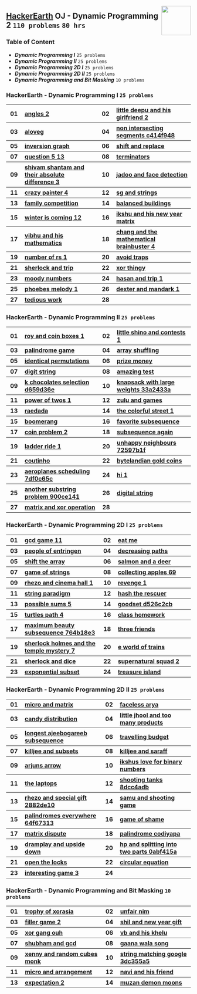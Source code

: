 <img align="right" width="80" src="/logos/hackerearth.png"></img>

## [HackerEarth](https://hackerearth.com/) OJ - Dynamic Programming 2 `110 problems` `80 hrs`

### Table of Content

- ***Dynamic Programming I***               `25 problems`
- ***Dynamic Programming II***              `25 problems`
- ***Dynamic Programming 2D I***            `25 problems`
- ***Dynamic Programming 2D II***           `25 problems`
- ***Dynamic Programming and Bit Masking*** `10 problems`

### HackerEarth - Dynamic Programming I `25 problems`

<table>
    <tbody>
        <tr>
<th align="center" width="50px">01</th><th align="left" width="550px"><a href="https://hackerearth.com/practice/algorithms/dynamic-programming/introduction-to-dynamic-programming-1/practice-problems/algorithm/angles-2/">angles 2</a></th>
<th align="center" width="50px">02</th><th align="left" width="550px"><a href="https://hackerearth.com/practice/algorithms/dynamic-programming/introduction-to-dynamic-programming-1/practice-problems/algorithm/little-deepu-and-his-girlfriend-2/">little deepu and his girlfriend 2</a></th>
        </tr>
        <tr>
<th align="center" width="50px">03</th><th align="left" width="550px"><a href="https://hackerearth.com/practice/algorithms/dynamic-programming/introduction-to-dynamic-programming-1/practice-problems/algorithm/aloveg/">aloveg</a></th>
<th align="center" width="50px">04</th><th align="left" width="550px"><a href="https://hackerearth.com/practice/algorithms/dynamic-programming/introduction-to-dynamic-programming-1/practice-problems/algorithm/non-intersecting-segments-c414f948/">non intersecting segments c414f948</a></th>
        </tr>
        <tr>
<th align="center" width="50px">05</th><th align="left" width="550px"><a href="https://hackerearth.com/practice/algorithms/dynamic-programming/introduction-to-dynamic-programming-1/practice-problems/algorithm/inversion-graph-4670b723/">inversion graph</a></th>
<th align="center" width="50px">06</th><th align="left" width="550px"><a href="https://hackerearth.com/practice/algorithms/dynamic-programming/introduction-to-dynamic-programming-1/practice-problems/algorithm/shift-and-replace-d96fc236/">shift and replace</a></th>
        </tr>
        <tr>
<th align="center" width="50px">07</th><th align="left" width="550px"><a href="https://hackerearth.com/practice/algorithms/dynamic-programming/introduction-to-dynamic-programming-1/practice-problems/algorithm/question-5-13-d4eab947/">question 5 13</a></th>
<th align="center" width="50px">08</th><th align="left" width="550px"><a href="https://hackerearth.com/practice/algorithms/dynamic-programming/introduction-to-dynamic-programming-1/practice-problems/algorithm/terminators/">terminators</a></th>
        </tr>
        <tr>
<th align="center" width="50px">09</th><th align="left" width="550px"><a href="https://hackerearth.com/practice/algorithms/dynamic-programming/introduction-to-dynamic-programming-1/practice-problems/algorithm/shivam-shantam-and-their-absolute-difference-3/">shivam shantam and their absolute difference 3</a></th>
<th align="center" width="50px">10</th><th align="left" width="550px"><a href="https://hackerearth.com/practice/algorithms/dynamic-programming/introduction-to-dynamic-programming-1/practice-problems/algorithm/jadoo-and-face-detection/">jadoo and face detection</a></th>
        </tr>
        <tr>
<th align="center" width="50px">11</th><th align="left" width="550px"><a href="https://hackerearth.com/practice/algorithms/dynamic-programming/introduction-to-dynamic-programming-1/practice-problems/algorithm/crazy-painter-4/">crazy painter 4</a></th>
<th align="center" width="50px">12</th><th align="left" width="550px"><a href="https://hackerearth.com/practice/algorithms/dynamic-programming/introduction-to-dynamic-programming-1/practice-problems/algorithm/sg-and-strings/">sg and strings</a></th>
        </tr>
        <tr>
<th align="center" width="50px">13</th><th align="left" width="550px"><a href="https://hackerearth.com/practice/algorithms/dynamic-programming/introduction-to-dynamic-programming-1/practice-problems/algorithm/family-competition/">family competition</a></th>
<th align="center" width="50px">14</th><th align="left" width="550px"><a href="https://hackerearth.com/practice/algorithms/dynamic-programming/introduction-to-dynamic-programming-1/practice-problems/algorithm/balanced-buildings/">balanced buildings</a></th>
        </tr>
        <tr>
<th align="center" width="50px">15</th><th align="left" width="550px"><a href="https://hackerearth.com/practice/algorithms/dynamic-programming/introduction-to-dynamic-programming-1/practice-problems/algorithm/winter-is-coming-12/">winter is coming 12</a></th>
<th align="center" width="50px">16</th><th align="left" width="550px"><a href="https://hackerearth.com/practice/algorithms/dynamic-programming/introduction-to-dynamic-programming-1/practice-problems/algorithm/ikshu-and-his-new-year-matrix/">ikshu and his new year matrix</a></th>
        </tr>
        <tr>
<th align="center" width="50px">17</th><th align="left" width="550px"><a href="https://hackerearth.com/practice/algorithms/dynamic-programming/introduction-to-dynamic-programming-1/practice-problems/algorithm/vibhu-and-his-mathematics/">vibhu and his mathematics</a></th>
<th align="center" width="50px">18</th><th align="left" width="550px"><a href="https://hackerearth.com/practice/algorithms/dynamic-programming/introduction-to-dynamic-programming-1/practice-problems/algorithm/chang-and-the-mathematical-brainbuster-4/">chang and the mathematical brainbuster 4</a></th>
        </tr>
        <tr>
<th align="center" width="50px">19</th><th align="left" width="550px"><a href="https://hackerearth.com/practice/algorithms/dynamic-programming/introduction-to-dynamic-programming-1/practice-problems/algorithm/number-of-rs-1/">number of rs 1</a></th>
<th align="center" width="50px">20</th><th align="left" width="550px"><a href="https://hackerearth.com/practice/algorithms/dynamic-programming/introduction-to-dynamic-programming-1/practice-problems/algorithm/avoid-traps-0b92455e/">avoid traps</a></th>
        </tr>
        <tr>
<th align="center" width="50px">21</th><th align="left" width="550px"><a href="https://hackerearth.com/practice/algorithms/dynamic-programming/introduction-to-dynamic-programming-1/practice-problems/algorithm/sherlock-and-trip-0c4d0756/">sherlock and trip</a></th>
<th align="center" width="50px">22</th><th align="left" width="550px"><a href="https://hackerearth.com/practice/algorithms/dynamic-programming/introduction-to-dynamic-programming-1/practice-problems/algorithm/xor-thingy-2d7dbe08/">xor thingy</a></th>
        </tr>
        <tr>
<th align="center" width="50px">23</th><th align="left" width="550px"><a href="https://hackerearth.com/practice/algorithms/dynamic-programming/introduction-to-dynamic-programming-1/practice-problems/algorithm/moody-numbers/">moody numbers</a></th>
<th align="center" width="50px">24</th><th align="left" width="550px"><a href="https://hackerearth.com/practice/algorithms/dynamic-programming/introduction-to-dynamic-programming-1/practice-problems/algorithm/hasan-and-trip-1/">hasan and trip 1</a></th>
        </tr>
        <tr>
<th align="center" width="50px">25</th><th align="left" width="550px"><a href="https://hackerearth.com/practice/algorithms/dynamic-programming/introduction-to-dynamic-programming-1/practice-problems/algorithm/phoebes-melody-1/">phoebes melody 1</a></th>
<th align="center" width="50px">26</th><th align="left" width="550px"><a href="https://hackerearth.com/practice/algorithms/dynamic-programming/introduction-to-dynamic-programming-1/practice-problems/algorithm/dexter-and-mandark-1/">dexter and mandark 1</a></th>
        </tr>
        <tr>
<th align="center" width="50px">27</th><th align="left" width="550px"><a href="https://hackerearth.com/practice/algorithms/dynamic-programming/introduction-to-dynamic-programming-1/practice-problems/algorithm/tedious-work-5593db30/">tedious work</a></th>
<th align="center" width="50px">28</th><th align="left" width="550px"><a href=""></a></th>
        </tr>
    </tbody>
</table>

### HackerEarth - Dynamic Programming II `25 problems`

<table>
    <tbody>
        <tr>
<th align="center" width="50px">01</th><th align="left" width="550px"><a href="https://hackerearth.com/practice/algorithms/dynamic-programming/introduction-to-dynamic-programming-1/practice-problems/algorithm/roy-and-coin-boxes-1/">roy and coin boxes 1</a></th>
<th align="center" width="50px">02</th><th align="left" width="550px"><a href="https://hackerearth.com/practice/algorithms/dynamic-programming/introduction-to-dynamic-programming-1/practice-problems/algorithm/little-shino-and-contests-1/">little shino and contests 1</a></th>
        </tr>
        <tr>
<th align="center" width="50px">03</th><th align="left" width="550px"><a href="https://hackerearth.com/practice/algorithms/dynamic-programming/introduction-to-dynamic-programming-1/practice-problems/algorithm/palindrome-game-dcf03e89/">palindrome game</a></th>
<th align="center" width="50px">04</th><th align="left" width="550px"><a href="https://hackerearth.com/practice/algorithms/dynamic-programming/introduction-to-dynamic-programming-1/practice-problems/algorithm/array-shuffling/">array shuffling</a></th>
        </tr>
        <tr>
<th align="center" width="50px">05</th><th align="left" width="550px"><a href="https://hackerearth.com/practice/algorithms/dynamic-programming/introduction-to-dynamic-programming-1/practice-problems/algorithm/identical-permutations/">identical permutations</a></th>
<th align="center" width="50px">06</th><th align="left" width="550px"><a href="https://hackerearth.com/practice/algorithms/dynamic-programming/introduction-to-dynamic-programming-1/practice-problems/algorithm/prize-money-dceb125c/">prize money</a></th>
        </tr>
        <tr>
<th align="center" width="50px">07</th><th align="left" width="550px"><a href="https://hackerearth.com/practice/algorithms/dynamic-programming/introduction-to-dynamic-programming-1/practice-problems/algorithm/digit-string-b0713246/">digit string</a></th>
<th align="center" width="50px">08</th><th align="left" width="550px"><a href="https://hackerearth.com/practice/algorithms/dynamic-programming/introduction-to-dynamic-programming-1/practice-problems/algorithm/amazing-test/">amazing test</a></th>
        </tr>
        <tr>
<th align="center" width="50px">09</th><th align="left" width="550px"><a href="https://hackerearth.com/practice/algorithms/dynamic-programming/introduction-to-dynamic-programming-1/practice-problems/algorithm/k-chocolates-selection-d659d36e/">k chocolates selection d659d36e</a></th>
<th align="center" width="50px">10</th><th align="left" width="550px"><a href="https://hackerearth.com/practice/algorithms/dynamic-programming/introduction-to-dynamic-programming-1/practice-problems/algorithm/knapsack-with-large-weights-33a2433a/">knapsack with large weights 33a2433a</a></th>
        </tr>
        <tr>
<th align="center" width="50px">11</th><th align="left" width="550px"><a href="https://hackerearth.com/practice/algorithms/dynamic-programming/introduction-to-dynamic-programming-1/practice-problems/algorithm/power-of-twos-1/">power of twos 1</a></th>
<th align="center" width="50px">12</th><th align="left" width="550px"><a href="https://hackerearth.com/practice/algorithms/dynamic-programming/introduction-to-dynamic-programming-1/practice-problems/algorithm/zulu-and-games-0fee9adb/">zulu and games</a></th>
        </tr>
        <tr>
<th align="center" width="50px">13</th><th align="left" width="550px"><a href="https://hackerearth.com/practice/algorithms/dynamic-programming/introduction-to-dynamic-programming-1/practice-problems/algorithm/raedada/">raedada</a></th>
<th align="center" width="50px">14</th><th align="left" width="550px"><a href="https://hackerearth.com/practice/algorithms/dynamic-programming/introduction-to-dynamic-programming-1/practice-problems/algorithm/the-colorful-street-1/">the colorful street 1</a></th>
        </tr>
        <tr>
<th align="center" width="50px">15</th><th align="left" width="550px"><a href="https://hackerearth.com/practice/algorithms/dynamic-programming/introduction-to-dynamic-programming-1/practice-problems/algorithm/boomerang/">boomerang</a></th>
<th align="center" width="50px">16</th><th align="left" width="550px"><a href="https://hackerearth.com/practice/algorithms/dynamic-programming/introduction-to-dynamic-programming-1/practice-problems/algorithm/favorite-subsequence/">favorite subsequence</a></th>
        </tr>
        <tr>
<th align="center" width="50px">17</th><th align="left" width="550px"><a href="https://hackerearth.com/practice/algorithms/dynamic-programming/introduction-to-dynamic-programming-1/practice-problems/algorithm/coin-problem-2/">coin problem 2</a></th>
<th align="center" width="50px">18</th><th align="left" width="550px"><a href="https://hackerearth.com/practice/algorithms/dynamic-programming/introduction-to-dynamic-programming-1/practice-problems/algorithm/subsequence-again-19245c50/">subsequence again</a></th>
        </tr>
        <tr>
<th align="center" width="50px">19</th><th align="left" width="550px"><a href="https://hackerearth.com/practice/algorithms/dynamic-programming/introduction-to-dynamic-programming-1/practice-problems/algorithm/ladder-ride-1/">ladder ride 1</a></th>
<th align="center" width="50px">20</th><th align="left" width="550px"><a href="https://hackerearth.com/practice/algorithms/dynamic-programming/state-space-reduction/practice-problems/algorithm/unhappy-neighbours-72597b1f/">unhappy neighbours 72597b1f</a></th>
        </tr>
        <tr>
<th align="center" width="50px">21</th><th align="left" width="550px"><a href="https://hackerearth.com/practice/algorithms/dynamic-programming/state-space-reduction/practice-problems/algorithm/coutinho/">coutinho</a></th>
<th align="center" width="50px">22</th><th align="left" width="550px"><a href="https://hackerearth.com/practice/algorithms/dynamic-programming/state-space-reduction/practice-problems/algorithm/bytelandian-gold-coins/">bytelandian gold coins</a></th>
        </tr>
        <tr>
<th align="center" width="50px">23</th><th align="left" width="550px"><a href="https://hackerearth.com/practice/algorithms/dynamic-programming/state-space-reduction/practice-problems/algorithm/aeroplanes-scheduling-7df0c65c/">aeroplanes scheduling 7df0c65c</a></th>
<th align="center" width="50px">24</th><th align="left" width="550px"><a href="https://hackerearth.com/practice/algorithms/dynamic-programming/introduction-to-dynamic-programming-1/practice-problems/algorithm/hi-1-14b23729/">hi 1</a></th>
        </tr>
        <tr>
<th align="center" width="50px">25</th><th align="left" width="550px"><a href="https://hackerearth.com/practice/algorithms/dynamic-programming/introduction-to-dynamic-programming-1/practice-problems/algorithm/another-substring-problem-900ce141/">another substring problem 900ce141</a></th>
<th align="center" width="50px">26</th><th align="left" width="550px"><a href="https://hackerearth.com/practice/algorithms/dynamic-programming/introduction-to-dynamic-programming-1/practice-problems/algorithm/digital-string-b2b5401b/">digital string</a></th>
        </tr>
        <tr>
<th align="center" width="50px">27</th><th align="left" width="550px"><a href="https://hackerearth.com/practice/algorithms/dynamic-programming/introduction-to-dynamic-programming-1/practice-problems/algorithm/matrix-and-xor-operation-a2e19185/">matrix and xor operation</a></th>
<th align="center" width="50px">28</th><th align="left" width="550px"><a href=""></a></th>
        </tr>
    </tbody>
</table>

### HackerEarth - Dynamic Programming 2D I `25 problems`

<table>
    <tbody>
        <tr>
<th align="center" width="50px">01</th><th align="left" width="550px"><a href="https://hackerearth.com/practice/algorithms/dynamic-programming/2-dimensional/practice-problems/algorithm/gcd-game-11/">gcd game 11</a></th>
<th align="center" width="50px">02</th><th align="left" width="550px"><a href="https://hackerearth.com/practice/algorithms/dynamic-programming/2-dimensional/practice-problems/algorithm/eat-me/">eat me</a></th>
        </tr>
        <tr>
<th align="center" width="50px">03</th><th align="left" width="550px"><a href="https://hackerearth.com/practice/algorithms/dynamic-programming/2-dimensional/practice-problems/algorithm/people-of-entringen/">people of entringen</a></th>
<th align="center" width="50px">04</th><th align="left" width="550px"><a href="https://hackerearth.com/practice/algorithms/dynamic-programming/2-dimensional/practice-problems/algorithm/decreasing-paths/">decreasing paths</a></th>
        </tr>
        <tr>
<th align="center" width="50px">05</th><th align="left" width="550px"><a href="https://hackerearth.com/practice/algorithms/dynamic-programming/2-dimensional/practice-problems/algorithm/shift-the-array-4074fac2/">shift the array</a></th>
<th align="center" width="50px">06</th><th align="left" width="550px"><a href="https://hackerearth.com/practice/algorithms/dynamic-programming/2-dimensional/practice-problems/algorithm/salmon-and-a-deer/">salmon and a deer</a></th>
        </tr>
        <tr>
<th align="center" width="50px">07</th><th align="left" width="550px"><a href="https://hackerearth.com/practice/algorithms/dynamic-programming/2-dimensional/practice-problems/algorithm/game-of-strings/">game of strings</a></th>
<th align="center" width="50px">08</th><th align="left" width="550px"><a href="https://hackerearth.com/practice/algorithms/dynamic-programming/2-dimensional/practice-problems/algorithm/collecting-apples-69/">collecting apples 69</a></th>
        </tr>
        <tr>
<th align="center" width="50px">09</th><th align="left" width="550px"><a href="https://hackerearth.com/practice/algorithms/dynamic-programming/2-dimensional/practice-problems/algorithm/rhezo-and-cinema-hall-1/">rhezo and cinema hall 1</a></th>
<th align="center" width="50px">10</th><th align="left" width="550px"><a href="https://hackerearth.com/practice/algorithms/dynamic-programming/2-dimensional/practice-problems/algorithm/revenge-1-220ade9f/">revenge 1</a></th>
        </tr>
        <tr>
<th align="center" width="50px">11</th><th align="left" width="550px"><a href="https://hackerearth.com/practice/algorithms/dynamic-programming/2-dimensional/practice-problems/algorithm/string-paradigm-c88e11d6/">string paradigm</a></th>
<th align="center" width="50px">12</th><th align="left" width="550px"><a href="https://hackerearth.com/practice/algorithms/dynamic-programming/2-dimensional/practice-problems/algorithm/hash-the-rescuer-400c00dc/">hash the rescuer</a></th>
        </tr>
        <tr>
<th align="center" width="50px">13</th><th align="left" width="550px"><a href="https://hackerearth.com/practice/algorithms/dynamic-programming/2-dimensional/practice-problems/algorithm/possible-sums-5/">possible sums 5</a></th>
<th align="center" width="50px">14</th><th align="left" width="550px"><a href="https://hackerearth.com/practice/algorithms/dynamic-programming/2-dimensional/practice-problems/algorithm/goodset-d526c2cb/">goodset d526c2cb</a></th>
        </tr>
        <tr>
<th align="center" width="50px">15</th><th align="left" width="550px"><a href="https://hackerearth.com/practice/algorithms/dynamic-programming/2-dimensional/practice-problems/algorithm/turtles-path-4/">turtles path 4</a></th>
<th align="center" width="50px">16</th><th align="left" width="550px"><a href="https://hackerearth.com/practice/algorithms/dynamic-programming/2-dimensional/practice-problems/algorithm/class-homework/">class homework</a></th>
        </tr>
        <tr>
<th align="center" width="50px">17</th><th align="left" width="550px"><a href="https://hackerearth.com/practice/algorithms/dynamic-programming/2-dimensional/practice-problems/algorithm/maximum-beauty-subsequence-764b18e3/">maximum beauty subsequence 764b18e3</a></th>
<th align="center" width="50px">18</th><th align="left" width="550px"><a href="https://hackerearth.com/practice/algorithms/dynamic-programming/2-dimensional/practice-problems/algorithm/three-friends-0c1070db/">three friends</a></th>
        </tr>
        <tr>
<th align="center" width="50px">19</th><th align="left" width="550px"><a href="https://hackerearth.com/practice/algorithms/dynamic-programming/2-dimensional/practice-problems/algorithm/sherlock-holmes-and-the-temple-mystery-7/">sherlock holmes and the temple mystery 7</a></th>
<th align="center" width="50px">20</th><th align="left" width="550px"><a href="https://hackerearth.com/practice/algorithms/dynamic-programming/2-dimensional/practice-problems/algorithm/e-world-of-trains/">e world of trains</a></th>
        </tr>
        <tr>
<th align="center" width="50px">21</th><th align="left" width="550px"><a href="https://hackerearth.com/practice/algorithms/dynamic-programming/2-dimensional/practice-problems/algorithm/sherlock-and-dice/">sherlock and dice</a></th>
<th align="center" width="50px">22</th><th align="left" width="550px"><a href="https://hackerearth.com/practice/algorithms/dynamic-programming/2-dimensional/practice-problems/algorithm/supernatural-squad-2/">supernatural squad 2</a></th>
        </tr>
        <tr>
<th align="center" width="50px">23</th><th align="left" width="550px"><a href="https://hackerearth.com/practice/algorithms/dynamic-programming/2-dimensional/practice-problems/algorithm/exponential-subset-f78d066f/">exponential subset</a></th>
<th align="center" width="50px">24</th><th align="left" width="550px"><a href="https://hackerearth.com/practice/algorithms/dynamic-programming/2-dimensional/practice-problems/algorithm/treasure-island-3ecc4b6f/">treasure island</a></th>
        </tr>
    </tbody>
</table>

### HackerEarth - Dynamic Programming 2D II `25 problems`

<table>
    <tbody>
        <tr>
<th align="center" width="50px">01</th><th align="left" width="550px"><a href="https://hackerearth.com/practice/algorithms/dynamic-programming/2-dimensional/practice-problems/algorithm/micro-and-matrix/">micro and matrix</a></th>
<th align="center" width="50px">02</th><th align="left" width="550px"><a href="https://hackerearth.com/practice/algorithms/dynamic-programming/2-dimensional/practice-problems/algorithm/faceless-arya-67489283/">faceless arya</a></th>
        </tr>
        <tr>
<th align="center" width="50px">03</th><th align="left" width="550px"><a href="https://hackerearth.com/practice/algorithms/dynamic-programming/2-dimensional/practice-problems/algorithm/candy-distribution/">candy distribution</a></th>
<th align="center" width="50px">04</th><th align="left" width="550px"><a href="https://hackerearth.com/practice/algorithms/dynamic-programming/2-dimensional/practice-problems/algorithm/little-jhool-and-too-many-products-2804a098/">little jhool and too many products</a></th>
        </tr>
        <tr>
<th align="center" width="50px">05</th><th align="left" width="550px"><a href="https://hackerearth.com/practice/algorithms/dynamic-programming/2-dimensional/practice-problems/algorithm/longest-ajeebogareeb-subsequence-df1d20ba/">longest ajeebogareeb subsequence</a></th>
<th align="center" width="50px">06</th><th align="left" width="550px"><a href="https://hackerearth.com/practice/algorithms/dynamic-programming/2-dimensional/practice-problems/algorithm/travelling-budget/">travelling budget</a></th>
        </tr>
        <tr>
<th align="center" width="50px">07</th><th align="left" width="550px"><a href="https://hackerearth.com/practice/algorithms/dynamic-programming/2-dimensional/practice-problems/algorithm/killjee-and-subsets-43a47e0b/">killjee and subsets</a></th>
<th align="center" width="50px">08</th><th align="left" width="550px"><a href="https://hackerearth.com/practice/algorithms/dynamic-programming/2-dimensional/practice-problems/algorithm/killjee-and-saraff-35617645/">killjee and saraff</a></th>
        </tr>
        <tr>
<th align="center" width="50px">09</th><th align="left" width="550px"><a href="https://hackerearth.com/practice/algorithms/dynamic-programming/2-dimensional/practice-problems/algorithm/arjuns-arrow/">arjuns arrow</a></th>
<th align="center" width="50px">10</th><th align="left" width="550px"><a href="https://hackerearth.com/practice/algorithms/dynamic-programming/2-dimensional/practice-problems/algorithm/ikshus-love-for-binary-numbers/">ikshus love for binary numbers</a></th>
        </tr>
        <tr>
<th align="center" width="50px">11</th><th align="left" width="550px"><a href="https://hackerearth.com/practice/algorithms/dynamic-programming/2-dimensional/practice-problems/algorithm/the-laptops/">the laptops</a></th>
<th align="center" width="50px">12</th><th align="left" width="550px"><a href="https://hackerearth.com/practice/algorithms/dynamic-programming/2-dimensional/practice-problems/algorithm/shooting-tanks-8dcc4adb/">shooting tanks 8dcc4adb</a></th>
        </tr>
        <tr>
<th align="center" width="50px">13</th><th align="left" width="550px"><a href="https://hackerearth.com/practice/algorithms/dynamic-programming/2-dimensional/practice-problems/algorithm/rhezo-and-special-gift-2882de10/">rhezo and special gift 2882de10</a></th>
<th align="center" width="50px">14</th><th align="left" width="550px"><a href="https://hackerearth.com/practice/algorithms/dynamic-programming/2-dimensional/practice-problems/algorithm/samu-and-shooting-game/">samu and shooting game</a></th>
        </tr>
        <tr>
<th align="center" width="50px">15</th><th align="left" width="550px"><a href="https://hackerearth.com/practice/algorithms/dynamic-programming/2-dimensional/practice-problems/algorithm/palindromes-everywhere-64f67313/">palindromes everywhere 64f67313</a></th>
<th align="center" width="50px">16</th><th align="left" width="550px"><a href="https://hackerearth.com/practice/algorithms/dynamic-programming/2-dimensional/practice-problems/algorithm/game-of-shame/">game of shame</a></th>
        </tr>
        <tr>
<th align="center" width="50px">17</th><th align="left" width="550px"><a href="https://hackerearth.com/practice/algorithms/dynamic-programming/2-dimensional/practice-problems/algorithm/matrix-dispute/">matrix dispute</a></th>
<th align="center" width="50px">18</th><th align="left" width="550px"><a href="https://hackerearth.com/practice/algorithms/dynamic-programming/2-dimensional/practice-problems/algorithm/palindrome-codiyapa/">palindrome codiyapa</a></th>
        </tr>
        <tr>
<th align="center" width="50px">19</th><th align="left" width="550px"><a href="https://hackerearth.com/practice/algorithms/dynamic-programming/2-dimensional/practice-problems/algorithm/dramplay-and-upside-down-da5a5a5c/">dramplay and upside down</a></th>
<th align="center" width="50px">20</th><th align="left" width="550px"><a href="https://hackerearth.com/practice/algorithms/dynamic-programming/2-dimensional/practice-problems/algorithm/hp-and-splitting-into-two-parts-0abf415a/">hp and splitting into two parts 0abf415a</a></th>
        </tr>
        <tr>
<th align="center" width="50px">21</th><th align="left" width="550px"><a href="https://hackerearth.com/practice/algorithms/dynamic-programming/2-dimensional/practice-problems/algorithm/open-the-locks/">open the locks</a></th>
<th align="center" width="50px">22</th><th align="left" width="550px"><a href="https://hackerearth.com/practice/algorithms/dynamic-programming/2-dimensional/practice-problems/algorithm/circular-equation-01323c7d/">circular equation</a></th>
        </tr>
        <tr>
<th align="center" width="50px">23</th><th align="left" width="550px"><a href="https://hackerearth.com/practice/algorithms/dynamic-programming/2-dimensional/practice-problems/algorithm/interesting-game-3-4d4095c9/">interesting game 3</a></th>
<th align="center" width="50px">24</th><th align="left" width="550px"><a href=""></a></th>
        </tr>
    </tbody>
</table>

### HackerEarth - Dynamic Programming and Bit Masking `10 problems`

<table>
    <tbody>
        <tr>
<th align="center" width="50px">01</th><th align="left" width="550px"><a href="https://hackerearth.com/practice/algorithms/dynamic-programming/bit-masking/practice-problems/algorithm/trophy-of-xorasia-0a2d466a/">trophy of xorasia</a></th>
<th align="center" width="50px">02</th><th align="left" width="550px"><a href="https://hackerearth.com/practice/algorithms/dynamic-programming/bit-masking/practice-problems/algorithm/unfair-nim-afea7c42/">unfair nim</a></th>
        </tr>
        <tr>
<th align="center" width="50px">03</th><th align="left" width="550px"><a href="https://hackerearth.com/practice/algorithms/dynamic-programming/bit-masking/practice-problems/algorithm/filler-game-2/">filler game 2</a></th>
<th align="center" width="50px">04</th><th align="left" width="550px"><a href="https://hackerearth.com/practice/algorithms/dynamic-programming/bit-masking/practice-problems/algorithm/shil-and-new-year-gift/">shil and new year gift</a></th>
        </tr>
        <tr>
<th align="center" width="50px">05</th><th align="left" width="550px"><a href="https://hackerearth.com/practice/algorithms/dynamic-programming/bit-masking/practice-problems/algorithm/xor-gang-ouh/">xor gang ouh</a></th>
<th align="center" width="50px">06</th><th align="left" width="550px"><a href="https://hackerearth.com/practice/algorithms/dynamic-programming/bit-masking/practice-problems/algorithm/vb-and-his-khelu/">vb and his khelu</a></th>
        </tr>
        <tr>
<th align="center" width="50px">07</th><th align="left" width="550px"><a href="https://hackerearth.com/practice/algorithms/dynamic-programming/bit-masking/practice-problems/algorithm/shubham-and-gcd-2b3d4826/">shubham and gcd</a></th>
<th align="center" width="50px">08</th><th align="left" width="550px"><a href="https://hackerearth.com/practice/algorithms/dynamic-programming/bit-masking/practice-problems/algorithm/gaana-wala-song/">gaana wala song</a></th>
        </tr>
        <tr>
<th align="center" width="50px">09</th><th align="left" width="550px"><a href="https://hackerearth.com/practice/algorithms/dynamic-programming/bit-masking/practice-problems/algorithm/xenny-and-random-cubes-monk/">xenny and random cubes monk</a></th>
<th align="center" width="50px">10</th><th align="left" width="550px"><a href="https://hackerearth.com/practice/algorithms/dynamic-programming/bit-masking/practice-problems/algorithm/string-matching-google-3dc355a5/">string matching google 3dc355a5</a></th>
        </tr>
        <tr>
<th align="center" width="50px">11</th><th align="left" width="550px"><a href="https://hackerearth.com/practice/algorithms/dynamic-programming/bit-masking/practice-problems/algorithm/micro-and-arrangement/">micro and arrangement</a></th>
<th align="center" width="50px">12</th><th align="left" width="550px"><a href="https://hackerearth.com/practice/algorithms/dynamic-programming/bit-masking/practice-problems/algorithm/navi-and-his-friend/">navi and his friend</a></th>
        </tr>
        <tr>
<th align="center" width="50px">13</th><th align="left" width="550px"><a href="https://hackerearth.com/practice/algorithms/dynamic-programming/bit-masking/practice-problems/algorithm/expectation-2-4eb0b2e0/">expectation 2</a></th>
<th align="center" width="50px">14</th><th align="left" width="550px"><a href="https://hackerearth.com/practice/algorithms/dynamic-programming/bit-masking/practice-problems/algorithm/muzan-demon-moons/">muzan demon moons</a></th>
        </tr>
    </tbody>
</table>
